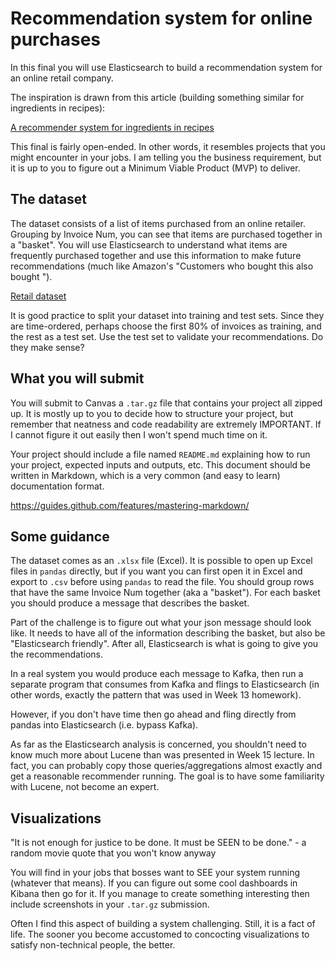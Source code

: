 # Recommendation system for online purchases

In this final you will use Elasticsearch to build a recommendation system for an online
retail company.

The inspiration is drawn from this article (building something similar for ingredients in recipes):

[A recommender system for ingredients in recipes](https://qbox.io/blog/building-simple-recommender-systems-for-elasticsearch-1) 

This final is fairly open-ended.  In other words, it resembles projects that you might encounter
in your jobs.  I am telling you the business requirement, but it is up to you to figure out a
Minimum Viable Product (MVP) to deliver.

## The dataset

The dataset consists of a list of items purchased from an online retailer.  Grouping by Invoice Num, 
you can see that items are purchased together in a "basket".  You will use Elasticsearch to
understand what items are frequently purchased together and use this information to make future recommendations
(much like Amazon's "Customers who bought this also bought <whatever>").

[Retail dataset](https://archive.ics.uci.edu/ml/datasets/online+retail#)

It is good practice to split your dataset into training and test sets.  Since they are
time-ordered, perhaps choose the first 80% of invoices as training, and the rest as a test set.
Use the test set to validate your recommendations.  Do they make sense?


## What you will submit

You will submit to Canvas a `.tar.gz` file that contains your project all zipped up.  It is mostly
up to you to decide how to structure your project, but remember that neatness and code readability are
extremely IMPORTANT.  If I cannot figure it out easily then I won't spend much time on it.

Your project should include a file named `README.md` explaining how to run your project,
expected inputs and outputs, etc.  This document should be written in Markdown, which is a very common 
(and easy to learn) documentation format.

https://guides.github.com/features/mastering-markdown/


## Some guidance

The dataset comes as an `.xlsx` file (Excel).  It is possible to open up Excel files in `pandas` directly,
but if you want you can first open it in Excel and export to `.csv` before using `pandas` to read the file. 
You should group rows that have the same Invoice Num together (aka a "basket").  For each basket you
should produce a message that describes the basket.

Part of the challenge is to figure out what your json message should look like.  It needs to have all of the
information describing the basket, but also be "Elasticsearch friendly".  After all, Elasticsearch is what
is going to give you the recommendations.

In a real system you would produce each message to Kafka, then run a separate program that consumes
from Kafka and flings to Elasticsearch (in other words, exactly the pattern that was used in Week 13 homework).

However, if you don't have time then go ahead and fling directly from pandas into
Elasticsearch (i.e. bypass Kafka).

As far as the Elasticsearch analysis is concerned, you shouldn't need to know much more about Lucene than was
presented in Week 15 lecture.  In fact, you can probably copy those queries/aggregations almost exactly
and get a reasonable recommender running.  The goal is to have some familiarity with Lucene, not become an
expert.


## Visualizations

"It is not enough for justice to be done.  It must be SEEN to be done." - a random movie quote that you won't know anyway

You will find in your jobs that bosses want to SEE your system running (whatever that means).  If you can figure
out some cool dashboards in Kibana then go for it.  If you manage to create something interesting
then include screenshots in your `.tar.gz` submission.

Often I find this aspect of building a system challenging.  Still, it is a fact of life.  The sooner you become
accustomed to concocting visualizations to satisfy non-technical people, the better.
